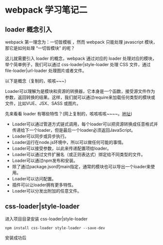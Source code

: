 # webpack 学习笔记二

## loader 概念引入

webpack 第一理念为：一切皆模板 ，然而 webpack 只能处理 javascript 模块，那它是如何处理 “一切皆模块” 的呢？

这儿就需要引入 loader 的概念，webpack 通过对应的 loader 处理对应的模块，举个简单例子，我们可以通过 css-loader|style-loader 处理 CSS 文件，通过 file-loader|url-loader 处理图片或者文件。

以下是概念（复制的，咳咳~~~）

Loader可以理解为是模块和资源的转换器，它本身是一个函数，接受源文件作为参数，返回转换的结果。这样，我们就可以通过require来加载任何类型的模块或文件，比如VUE、JSX、SASS 或图片。

先来看看 loader 有哪些特性？(网上复制的，咳咳咳咳~~~~。[地址](http://blog.guowenfh.com/2016/03/24/vue-webpack-02-deploy/))

+ Loader可以通过管道方式链式调用，每个loader可以把资源转换成任意格式并传递给下一个loader，但是最后一个loader必须返回JavaScript。
+ Loader可以同步或异步执行。
+ Loader运行在node.js环境中，所以可以做任何可能的事情。
+ Loader可以接受参数，以此来传递配置项给loader。
+ Loader可以通过文件扩展名（或正则表达式）绑定给不同类型的文件。
+ Loader可以通过npm发布和安装。
+ 除了通过package.json的main指定，通常的模块也可以导出一个loader来使用。
+ Loader可以访问配置。
+ 插件可以让loader拥有更多特性。
+ Loader可以分发出附加的任意文件。

## css-loader|style-loader

进入项目目录安装 css-loader|style-loader 

```
npm install css-loader style-loader --save-dev
```
安装成功后

